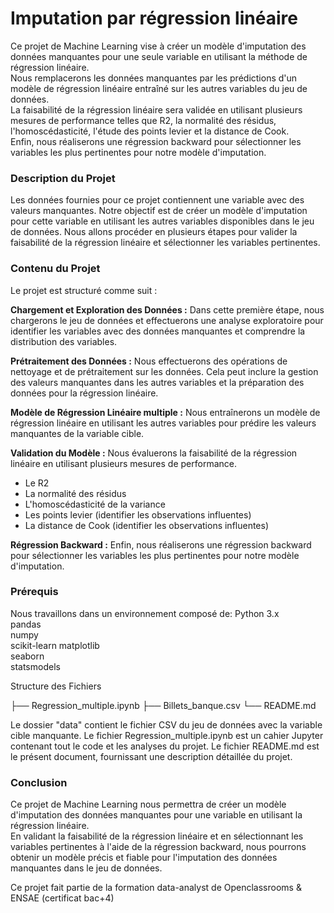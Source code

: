 # Imputation par régression linéaire

Ce projet de Machine Learning vise à créer un modèle d'imputation des données manquantes pour une seule variable en utilisant la méthode de régression linéaire.    
Nous remplacerons les données manquantes par les prédictions d'un modèle de régression linéaire entraîné sur les autres variables du jeu de données.     
La faisabilité de la régression linéaire sera validée en utilisant plusieurs mesures de performance telles que R2, la normalité des résidus, l'homoscédasticité, l'étude des points levier et la distance de Cook.       
Enfin, nous réaliserons une régression backward pour sélectionner les variables les plus pertinentes pour notre modèle d'imputation.

### Description du Projet
Les données fournies pour ce projet contiennent une variable avec des valeurs manquantes. Notre objectif est de créer un modèle d'imputation pour cette variable en utilisant les autres variables disponibles dans le jeu de données. Nous allons procéder en plusieurs étapes pour valider la faisabilité de la régression linéaire et sélectionner les variables pertinentes.

### Contenu du Projet
Le projet est structuré comme suit :

**Chargement et Exploration des Données :** Dans cette première étape, nous chargerons le jeu de données et effectuerons une analyse exploratoire pour identifier les variables avec des données manquantes et comprendre la distribution des variables.

**Prétraitement des Données :** Nous effectuerons des opérations de nettoyage et de prétraitement sur les données. Cela peut inclure la gestion des valeurs manquantes dans les autres variables et la préparation des données pour la régression linéaire.

**Modèle de Régression Linéaire multiple :** Nous entraînerons un modèle de régression linéaire en utilisant les autres variables pour prédire les valeurs manquantes de la variable cible.

**Validation du Modèle :** Nous évaluerons la faisabilité de la régression linéaire en utilisant plusieurs mesures de performance.
- Le R2
- La normalité des résidus
- L'homoscédasticité de la variance
- Les points levier (identifier les observations influentes)
- La distance de Cook (identifier les observations influentes)

**Régression Backward :** Enfin, nous réaliserons une régression backward pour sélectionner les variables les plus pertinentes pour notre modèle d'imputation.

### Prérequis
Nous travaillons dans un environnement composé de:
Python 3.x    
pandas      
numpy    
scikit-learn
matplotlib     
seaborn     
statsmodels      

Structure des Fichiers

├── Regression_multiple.ipynb
├── Billets_banque.csv
└── README.md

Le dossier "data" contient le fichier CSV du jeu de données avec la variable cible manquante.
Le fichier Regression_multiple.ipynb est un cahier Jupyter contenant tout le code et les analyses du projet.
Le fichier README.md est le présent document, fournissant une description détaillée du projet.

### Conclusion
Ce projet de Machine Learning nous permettra de créer un modèle d'imputation des données manquantes pour une variable en utilisant la régression linéaire.     
En validant la faisabilité de la régression linéaire et en sélectionnant les variables pertinentes à l'aide de la régression backward, nous pourrons obtenir un modèle précis et fiable pour l'imputation des données manquantes dans le jeu de données.

Ce projet fait partie de la formation data-analyst de Openclassrooms & ENSAE (certificat bac+4)

